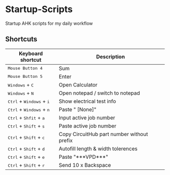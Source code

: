 # Startup-Scripts
Startup AHK scripts for my daily workflow

## Shortcuts
| Keyboard shortcut | Description |
| ----------------- | ------------|
| <kbd>Mouse Button 4</kbd> | Sum |
| <kbd>Mouse Button 5</kbd> | Enter |
| <kbd>Windows</kbd> + <kbd>C</kbd> | Open Calculator |
| <kbd>Windows</kbd> + <kbd>N</kbd> | Open notepad / switch to notepad |
| <kbd>Ctrl</kbd> + <kbd>Windows</kbd> + <kbd>i</kbd> | Show electrical test info |
| <kbd>Ctrl</kbd> + <kbd>Windows</kbd> + <kbd>n</kbd> | Paste " [None]" |
| <kbd>Ctrl</kbd> + <kbd>Shfit</kbd> + <kbd>a</kbd> | Input active job number |
| <kbd>Ctrl</kbd> + <kbd>Shift</kbd> + <kbd>s</kbd> | Paste active job number |
| <kbd>Ctrl</kbd> + <kbd>Shift</kbd> + <kbd>c</kbd> | Copy CircuitHub part number without prefix |
| <kbd>Ctrl</kbd> + <kbd>Shift</kbd> + <kbd>d</kbd> | Autofill length & width tolerences |
| <kbd>Ctrl</kbd> + <kbd>Shift</kbd> + <kbd>e</kbd> | Paste "\*\*\*VPD\*\*\*" |
| <kbd>Ctrl</kbd> + <kbd>Shift</kbd> + <kbd>r</kbd> | Send 10 x Backspace |
